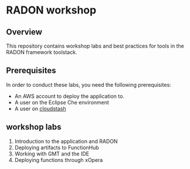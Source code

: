 # RADON workshop

## Overview

This repository contains workshop labs and best
practices for tools in the RADON framework
toolstack.

## Prerequisites

In order to conduct these labs, you need the
following prerequisites:

- An AWS account to deploy the application to.
- A user on the Eclipse Che environment
- A user on [cloudstash](cloudstash.io)

## workshop labs

1. Introduction to the application and RADON
1. Deploying artifacts to FunctionHub
1. Working with GMT and the IDE
1. Deploying functions through xOpera

